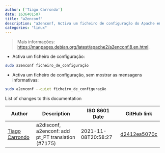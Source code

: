 ```yaml
---
author: ['Tiago Carrondo']
date: 1636401507
title: "a2enconf"
description: "a2enconf, Activa um ficheiro de configuração do Apache em distribuições baseadas em Debian."
categories: "linux"
---
```

> Mais informações: <https://manpages.debian.org/latest/apache2/a2enconf.8.en.html>.

- Activa um ficheiro de configuração:

```bash
sudo a2enconf ficheiro_de_configuração
```

- Activa um ficheiro de configuração, sem mostrar as mensagens informativas:

```bash
sudo a2enconf --quiet ficheiro_de_configuração
```
List of changes to this documentation


Author | Description | ISO 8601 Date | GitHub link
------|-----|-----|-----
[Tiago Carrondo](mailto:2323546+tcarrondo@users.noreply.github.com) | a2disconf, a2enconf: add pt_PT translation (#7175) | 2021-11-08T20:58:27 | [d2412ea5070c](https://github.com/tldr-pages/tldr/commit/d2412ea5070c23d4a89ca3f1e2ddc94d98194625)

